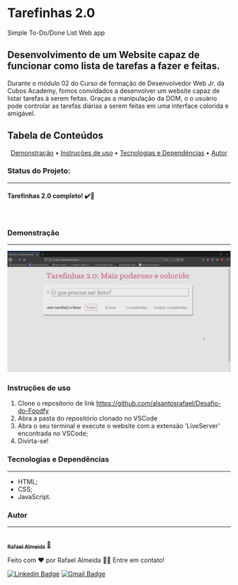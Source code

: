 # Tarefinhas 2.0
Simple To-Do/Done List Web app
## Desenvolvimento de um Website capaz de funcionar como lista de tarefas a fazer e feitas.
Durante o módulo 02 do Curso de formação de Desenvolvedor Web Jr. da Cubos Academy, fomos convidados a desenvolver um website capaz de listar tarefas à serem feitas. Graças a manipulação da DOM, o
o usuário pode controlar as tarefas diárias a serem feitas em uma interface colorida e amigável.
## Tabela de Conteúdos
<p align="center">
 <a href="#demo">Demonstração</a> •
 <a href="#uso">Instruções de uso</a> •
 <a href="#tecnologias">Tecnologias e Dependências</a> • 
 <a href="#autor">Autor</a>
</p>

### Status do Projeto:
---
<h4> 
	Tarefinhas 2.0 completo! ✔️🚀
</h4> <br>

### Demonstração
---
![Tarefinhas Demo](https://github.com/alsantosrafael/tarefinhas/blob/master/demo_tarefinhas.gif)

### Instruções de uso
1. Clone o repositorio de link https://github.com/alsantosrafael/Desafio-do-Foodfy
2. Abra a pasta do repositório clonado no VSCode
3. Abra o seu terminal e execute o website com a extensão 'LiveServer' encontrada no VSCode;
4. Divirta-se!

### Tecnologias e Dependências
---
<ul>
  <li>HTML;</li>
  <li>CSS;</li>
  <li>JavaScript.</li>
</ul>


### Autor
---

<a href="https://github.com/alsantosrafael/">
 <img style="border-radius: 50%;" src="https://avatars1.githubusercontent.com/u/60659321?s=460&u=f7b85d61e01a491287fce14c7e9bc0ee74475cc8&v=4" width="100px;" alt=""/>
 <br />
 <sub><b>Rafael Almeida</b></sub></a> <a href="https://github.com/alsantosrafael" title="Github">🚀</a>


Feito com ❤️ por Rafael Almeida 👋🏽 Entre em contato!

 [![Linkedin Badge](https://img.shields.io/badge/-Rafael-blue?style=flat-square&logo=Linkedin&logoColor=white&link=https://www.linkedin.com/in/rafaalms/)](https://www.linkedin.com/in/rafaalms/) 
[![Gmail Badge](https://img.shields.io/badge/-rafael.profeng@gmail.com-c14438?style=flat-square&logo=Gmail&logoColor=white&link=mailto:rafael.profeng@gmail.com)](mailto:rafael.profeng@gmail.com)
